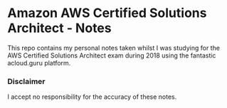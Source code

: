 # Amazon AWS Certified Solutions Architect - Notes 
This repo contains my personal notes taken whilst I was studying for the AWS Certified Solutions Architect exam during 2018 using the fantastic acloud.guru platform.

### Disclaimer
I accept no responsibility for the accuracy of these notes.